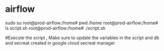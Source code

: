 # airflow

sudo su
root@prod-airflow:/home# pwd
/home
root@prod-airflow:/home# ls
script.sh 
root@prod-airflow:/home# ./script.sh

#Execute the script , Make sure to update the variables in the script and db and secreat created in google cloud secreat manager
